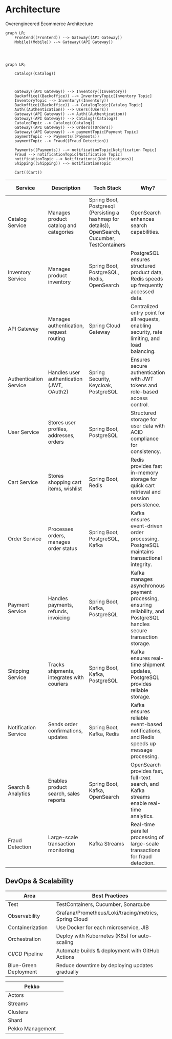# Architecture
Overengineered Ecommerce Architecture



```mermaid
graph LR;
    Frontend((Frontend)) --> Gateway((API Gateway))
    Mobile((Mobile)) --> Gateway((API Gateway))
    

    
```
```mermaid
graph LR;

    Catalog((Catalog))
    
    
    
    Gateway((API Gateway)) --> Inventory((Inventory))
    Backoffice((Backoffice)) --> InventoryTopic[Inventory Topic]
    InventoryTopic --> Inventory((Inventory))
    Backoffice((Backoffice)) --> CatalogTopic[Catalog Topic]
    Auth((Authentication)) --> Users((Users))
    Gateway((API Gateway)) --> Auth((Authentication))
    Gateway((API Gateway)) --> Catalog((Catalog))
    CatalogTopic --> Catalog((Catalog))
    Gateway((API Gateway)) --> Orders((Orders))
    Gateway((API Gateway)) --> paymentTopic[Payment Topic]
    paymentTopic --> Payments((Payments))
    paymentTopic --> Fraud((Fraud Detection))
    
    Payments((Payments)) --> notificationTopic[Notification Topic]
    Fraud --> notificationTopic[Notification Topic]
    notificationTopic --> Notifications((Notifications))
    Shipping((Shipping)) --> notificationTopic
    
    Cart((Cart))

```



| Service               | Description                               | Tech Stack                                  | Why?                                                                                   | Multi-Threading?                                      | Approach                                                                            |
|-----------------------|-------------------------------------------|---------------------------------------------|-----------------------------------------------------------------------------------------|------------------------------------------------------|-------------------------------------------------------------------------------------|
| Catalog Service       | Manages product catalog and categories                 | Spring Boot, Postgresql (Persisting a hashmap for details)), OpenSearch, Cucumber, TestContainers                              | OpenSearch enhances search capabilities.                                             |                                                      |                                                                                     |
| Inventory Service     | Manages product inventory                | Spring Boot, PostgreSQL, Redis, OpenSearch | PostgreSQL ensures structured product data, Redis speeds up frequently accessed data.   | Concurrent updates on product stock levels (high-volume traffic) | Use Optimistic Locking (PostgreSQL) or Redis transactions                          |
| API Gateway           | Manages authentication, request routing  | Spring Cloud Gateway                       | Centralized entry point for all requests, enabling security, rate limiting, and load balancing. |                                                      | (Spring Cloud Gateway RateLimiter)                                                  |
| Authentication Service| Handles user authentication (JWT, OAuth2)| Spring Security, Keycloak, PostgreSQL      | Ensures secure authentication with JWT tokens and role-based access control.           |                                                      |                                                                                     |
| User Service          | Stores user profiles, addresses, orders | Spring Boot, PostgreSQL                    | Structured storage for user data with ACID compliance for consistency.                  |                                                      |                                                                                     |
| Cart Service          | Stores shopping cart items, wishlist    | Spring Boot, Redis                         | Redis provides fast in-memory storage for quick cart retrieval and session persistence. |                                                      |                                                                                     |
| Order Service         | Processes orders, manages order status  | Spring Boot, PostgreSQL, Kafka             | Kafka ensures event-driven order processing, PostgreSQL maintains transactional integrity. | Multiple orders need to be validated and saved in parallel | Use ExecutorService or Virtual Threads for concurrent order processing             |
| Payment Service       | Handles payments, refunds, invoicing     | Spring Boot, Kafka, PostgreSQL             | Kafka manages asynchronous payment processing, ensuring reliability, and PostgreSQL handles secure transaction storage. | Payments involve multiple I/O operations (bank API calls, database updates) | Virtual Threads for handling many blocking I/O calls efficiently                   |
| Shipping Service      | Tracks shipments, integrates with couriers| Spring Boot, Kafka, PostgreSQL            | Kafka ensures real-time shipment updates, PostgreSQL provides reliable storage.         |                                                      |                                                                                     |
| Notification Service  | Sends order confirmations, updates      | Spring Boot, Kafka, Redis                  | Kafka ensures reliable event-based notifications, and Redis speeds up message processing. | Thousands of SMS/email notifications sent asynchronously | Spring Boot Async, Kafka Consumers                                                 |
| Search & Analytics    | Enables product search, sales reports   | Spring Boot, Kafka, OpenSearch          | OpenSearch provides fast, full-text search, and Kafka streams enable real-time analytics. | Product updates should be indexed asynchronously in OpenSearch | Use Kafka consumers + Multi-threaded workers                                       |
| Fraud Detection       | Large-scale transaction monitoring       | Kafka Streams                              | Real-time parallel processing of large-scale transactions for fraud detection.          |                                                      | Kafka Streams + Virtual Threads for event processing                               |

## DevOps & Scalability

| Area                      | Best Practices                                      |
|---------------------------|-----------------------------------------------------|
| Test                      | TestContainers, Cucumber, Sonarqube                 |
| Observability             | Grafana/Prometheus/Loki/tracing/metrics, Spring Cloud|
| Containerization          | Use Docker for each microservice, JIB              |
| Orchestration             | Deploy with Kubernetes (K8s) for auto-scaling      |
| CI/CD Pipeline            | Automate builds & deployment with GitHub Actions  |
| Blue-Green Deployment     | Reduce downtime by deploying updates gradually    |



| Pekko                      |                                   |
|---------------------------|-----------------------------------------------------|
| Actors                      |             |
| Streams                      |             |
| Clusters                      |             |
| Shard                      |             |
| Pekko Management                      |             |





